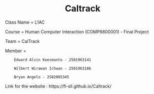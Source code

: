 <h1 align="center">Caltrack</h1>

Class Name = L1AC

Course = Human Computer Interaction (COMP6800001) - Final Project

Team = CalTrack

Member =

        Edward Alvin Koesmanto - 2501963141

        Wilbert Wirawan Ichwan - 2501963186

        Bryan Angelo - 2502005345

<p> Link for the website : https://fl-sll.github.io/Caltrack/ </p>
